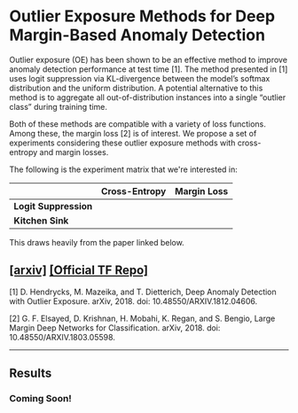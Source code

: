 # Outlier Exposure Methods for Deep Margin-Based Anomaly Detection

Outlier exposure (OE) has been shown to be an effective method to improve anomaly detection performance at test time [1]. The method presented in [1] uses logit suppression via KL-divergence between the model’s softmax distribution and the uniform distribution. A potential alternative to this method is to aggregate all out-of-distribution instances into a single “outlier class” during training time.

Both of these methods are compatible with a variety of loss functions. Among these, the margin loss [2]  is of interest. We propose a set of experiments considering these outlier exposure methods with cross-entropy and margin losses.

The following is the experiment matrix that we're interested in:

|             | **Cross-Entropy** | **Margin Loss** |
|:------------|:------------------|:----------------|
|**Logit Suppression**| | |
|**Kitchen Sink**| | |

This draws heavily from the paper linked below.

## [[arxiv]](https://arxiv.org/abs/1803.05598) [[Official TF Repo]](https://github.com/google-research/google-research/tree/master/large_margin)

[1]  D. Hendrycks, M. Mazeika, and T. Dietterich, Deep Anomaly Detection with Outlier Exposure. arXiv, 2018. doi: 10.48550/ARXIV.1812.04606.

[2] G. F. Elsayed, D. Krishnan, H. Mobahi, K. Regan, and S. Bengio, Large Margin Deep Networks for Classification. arXiv, 2018. doi: 10.48550/ARXIV.1803.05598.

<hr>

## Results 

### Coming Soon!
